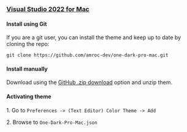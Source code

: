 ### [Visual Studio 2022 for Mac](https://visualstudio.microsoft.com/vs/mac/preview/)

#### Install using Git

If you are a git user, you can install the theme and keep up to date by cloning the repo:

    git clone https://github.com/amroc-dev/one-dark-pro-mac.git

#### Install manually

Download using the [GitHub .zip download](https://github.com/amroc-dev/one-dark-pro-mac/archive/master.zip) option and unzip them.

#### Activating theme

1\. Go to `Preferences -> (Text Editor) Color Theme -> Add`

2\. Browse to `One-Dark-Pro-Mac.json`

